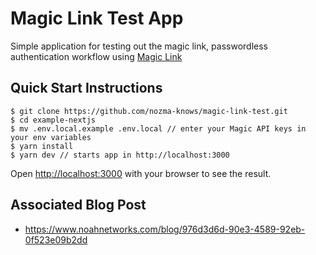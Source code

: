# Magic Link Test App

Simple application for testing out the magic link, passwordless authentication workflow using [Magic Link](https://magic.link/)

## Quick Start Instructions

```
$ git clone https://github.com/nozma-knows/magic-link-test.git
$ cd example-nextjs
$ mv .env.local.example .env.local // enter your Magic API keys in your env variables
$ yarn install
$ yarn dev // starts app in http://localhost:3000
```

Open [http://localhost:3000](http://localhost:3000) with your browser to see the result.

## Associated Blog Post

- https://www.noahnetworks.com/blog/976d3d6d-90e3-4589-92eb-0f523e09b2dd
